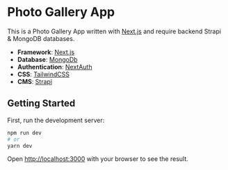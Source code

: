 # Photo Gallery App

This is a Photo Gallery App written with [Next.js](https://nextjs.org/) and require backend Strapi & MongoDB databases.

-   **Framework**: [Next.js](https://nextjs.org/)
-   **Database**: [MongoDb](https://www.mongodb.com)
-   **Authentication**: [NextAuth](https://next-auth.js.org)
-   **CSS**: [TailwindCSS](https://https://tailwindcss.com)
-   **CMS**: [Strapi](https://www.strapi.io)

## Getting Started

First, run the development server:

```bash
npm run dev
# or
yarn dev
```

Open [http://localhost:3000](http://localhost:3000) with your browser to see the result.
